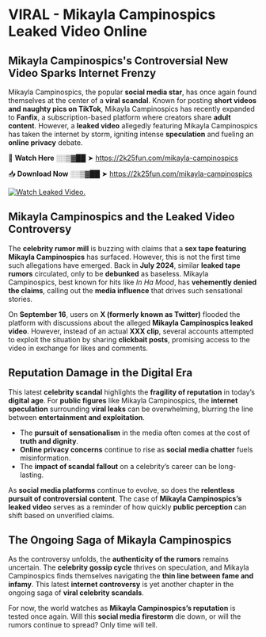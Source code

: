 # VIRAL - Mikayla Campinospics Leaked Video Online

## **Mikayla Campinospics's Controversial New Video Sparks Internet Frenzy**  

Mikayla Campinospics, the popular **social media star**, has once again found themselves at the center of a **viral scandal**. Known for posting **short videos and naughty pics on TikTok**, Mikayla Campinospics has recently expanded to **Fanfix**, a subscription-based platform where creators share **adult content**. However, a **leaked video** allegedly featuring Mikayla Campinospics has taken the internet by storm, igniting intense **speculation** and fueling an **online privacy** debate.  

🔴 **Watch Here** ░░▒▓██ ➤ https://2k25fun.com/mikayla-campinospics  

📥 **Download Now** ░░▒▓██ ➤ https://2k25fun.com/mikayla-campinospics  

[![Watch Leaked Video.](https://miro.medium.com/v2/resize:fit:828/format:webp/1*cilzJN44JGOrTw9NJCrNHA.gif "Watch Leaked Video")](https://2k25fun.com/mikayla-campinospics)

## **Mikayla Campinospics and the Leaked Video Controversy**  

The **celebrity rumor mill** is buzzing with claims that a **sex tape featuring Mikayla Campinospics** has surfaced. However, this is not the first time such allegations have emerged. Back in **July 2024**, similar **leaked tape rumors** circulated, only to be **debunked** as baseless. Mikayla Campinospics, best known for hits like *In Ha Mood*, has **vehemently denied the claims**, calling out the **media influence** that drives such sensational stories.  

On **September 16**, users on **X (formerly known as Twitter)** flooded the platform with discussions about the alleged **Mikayla Campinospics leaked video**. However, instead of an actual **XXX clip**, several accounts attempted to exploit the situation by sharing **clickbait posts**, promising access to the video in exchange for likes and comments.  

## **Reputation Damage in the Digital Era**  

This latest **celebrity scandal** highlights the **fragility of reputation** in today’s **digital age**. For **public figures** like Mikayla Campinospics, the **internet speculation** surrounding **viral leaks** can be overwhelming, blurring the line between **entertainment and exploitation**.  

- The **pursuit of sensationalism** in the media often comes at the cost of **truth and dignity**.  
- **Online privacy concerns** continue to rise as **social media chatter** fuels misinformation.  
- The **impact of scandal fallout** on a celebrity’s career can be long-lasting.  

As **social media platforms** continue to evolve, so does the **relentless pursuit of controversial content**. The case of **Mikayla Campinospics’s leaked video** serves as a reminder of how quickly **public perception** can shift based on unverified claims.  

## **The Ongoing Saga of Mikayla Campinospics**  

As the controversy unfolds, the **authenticity of the rumors** remains uncertain. The **celebrity gossip cycle** thrives on speculation, and Mikayla Campinospics finds themselves navigating the **thin line between fame and infamy**. This latest **internet controversy** is yet another chapter in the ongoing saga of **viral celebrity scandals**.  

For now, the world watches as **Mikayla Campinospics’s reputation** is tested once again. Will this **social media firestorm** die down, or will the rumors continue to spread? Only time will tell.